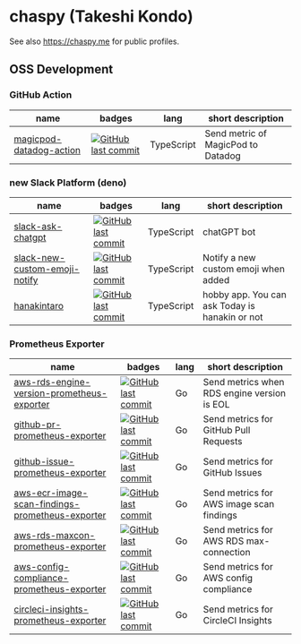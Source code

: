 # chaspy (Takeshi Kondo)

See also https://chaspy.me for public profiles.

## OSS Development

### GitHub Action

| name                                                                                                                         | badges                                                                                                                                                                                                   | lang         | short description                          |
| ---------------------------------------------------------------------------------------------------------------------------- | -------------------------------------------------------------------------------------------------------------------------------------------------------------------------------------------------------- | ------------ | ------------------------------------------ |
| [magicpod-datadog-action](https://github.com/chaspy/magicpod-datadog-action)                                                 | [![GitHub last commit](https://img.shields.io/github/last-commit/chaspy/magicpod-datadog-action.svg)](https://github.com/chaspy/meagicpod-datadog-action)                                                | TypeScript   | Send metric of MagicPod to Datadog         |

### new Slack Platform (deno)

| name                                                                                     | badges                                                                                                                                       | lang       | short description                              |
| ---------------------------------------------------------------------------------------- | -------------------------------------------------------------------------------------------------------------------------------------------- | ---------- | ---------------------------------------------- |
| [slack-ask-chatgpt](https://github.com/chaspy/slack-ask-chatgpt)                         | [![GitHub last commit](https://img.shields.io/github/last-commit/chaspy/slack-ask-chatgpt.svg)](https://github.com/chaspy/slack-ask-chatgpt) | TypeScript | chatGPT bot                                    |
| [slack-new-custom-emoji-notify](https://github.com/chaspy/slack-new-custom-emoji-notify) | [![GitHub last commit](https://img.shields.io/github/last-commit/chaspy/slack-new-custom-emoji-notify.svg)](https://github.com/chaspy/{})    | TypeScript | Notify a new custom emoji when added           |
| [hanakintaro](https://github.com/chaspy/hanakintaro)                                     | [![GitHub last commit](https://img.shields.io/github/last-commit/chaspy/hanakintaro.svg)](https://github.com/chaspy/hanakintaro)             | TypeScript | hobby app. You can ask Today is hanakin or not |

### Prometheus Exporter

| name                                                                                                                         | badges                                                                                                                                                                                                   | lang | short description                           |
| ---------------------------------------------------------------------------------------------------------------------------- | -------------------------------------------------------------------------------------------------------------------------------------------------------------------------------------------------------- | ---- | ------------------------------------------- |
| [aws-rds-engine-version-prometheus-exporter](https://github.com/chaspy/aws-rds-engine-version-prometheus-exporter)           | [![GitHub last commit](https://img.shields.io/github/last-commit/chaspy/aws-rds-engine-version-prometheus-exporter.svg)](https://github.com/chaspy/aws-rds-engine-version-prometheus-exporter)           | Go   | Send metrics when RDS engine version is EOL |
| [github-pr-prometheus-exporter](https://github.com/chaspy/github-pr-prometheus-exporter)                                     | [![GitHub last commit](https://img.shields.io/github/last-commit/chaspy/github-pr-prometheus-exporter.svg)](https://github.com/chaspy/github-pr-prometheus-exporter)                                     | Go   | Send metrics for GitHub Pull Requests       |
| [github-issue-prometheus-exporter](https://github.com/chaspy/github-issue-prometheus-exporter)                               | [![GitHub last commit](https://img.shields.io/github/last-commit/chaspy/github-issue-prometheus-exporter.svg)](https://github.com/chaspy/github-issue-prometheus-exporter)                               | Go   | Send metrics for GitHub Issues              |
| [aws-ecr-image-scan-findings-prometheus-exporter](https://github.com/chaspy/aws-ecr-image-scan-findings-prometheus-exporter) | [![GitHub last commit](https://img.shields.io/github/last-commit/chaspy/aws-ecr-image-scan-findings-prometheus-exporter.svg)](https://github.com/chaspy/aws-ecr-image-scan-findings-prometheus-exporter) | Go   | Send metrics for AWS image scan findings    |
| [aws-rds-maxcon-prometheus-exporter](https://github.com/chaspy/aws-rds-maxcon-prometheus-exporter)                           | [![GitHub last commit](https://img.shields.io/github/last-commit/chaspy/aws-rds-maxcon-prometheus-exporter.svg)](https://github.com/chaspy/aws-rds-maxcon-prometheus-exporter)                           | Go   | Send metrics for AWS RDS max-connection     |
| [aws-config-compliance-prometheus-exporter](https://github.com/chaspy/aws-config-compliance-prometheus-exporter)             | [![GitHub last commit](https://img.shields.io/github/last-commit/chaspy/aws-config-compliance-prometheus-exporter.svg)](https://github.com/chaspy/aws-config-compliance-prometheus-exporter)             | Go   | Send metrics for AWS config compliance      |
| [circleci-insights-prometheus-exporter](https://github.com/chaspy/circleci-insights-prometheus-exporter)                     | [![GitHub last commit](https://img.shields.io/github/last-commit/chaspy/circleci-insights-prometheus-exporter.svg)](https://github.com/chaspy/circleci-insights-prometheus-exporter)                     | Go   | Send metrics for CircleCI Insights          |
